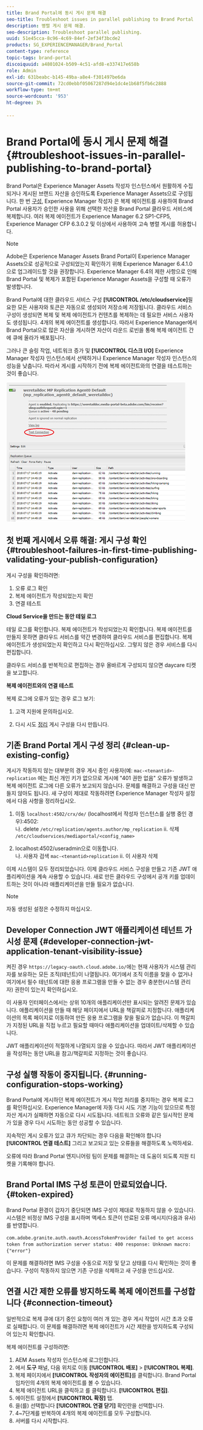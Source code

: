 ```yaml
---
title: Brand Portal에 동시 게시 문제 해결
seo-title: Troubleshoot issues in parallel publishing to Brand Portal
description: 병렬 게시 문제 해결.
seo-description: Troubleshoot parallel publishing.
uuid: 51e45cca-8c96-4c69-84ef-2ef34f3bcde2
products: SG_EXPERIENCEMANAGER/Brand_Portal
content-type: reference
topic-tags: brand-portal
discoiquuid: a4801024-b509-4c51-afd8-e337417e658b
role: Admin
exl-id: 631beabc-b145-49ba-a8e4-f301497be6da
source-git-commit: 72cd0ebbf05067287d94e1dc4e1b68f5fb6c2888
workflow-type: tm+mt
source-wordcount: '953'
ht-degree: 3%

---
```


# Brand Portal에 동시 게시 문제 해결 {#troubleshoot-issues-in-parallel-publishing-to-brand-portal}

Brand Portal은 Experience Manager Assets 작성자 인스턴스에서 원활하게 수집되거나 게시된 브랜드 자산을 승인하도록 Experience Manager Assets으로 구성됩니다. 한 번 [구성](../using/configure-aem-assets-with-brand-portal.md), Experience Manager 작성자 은 복제 에이전트를 사용하여 Brand Portal 사용자가 승인한 사용을 위해 선택한 자산을 Brand Portal 클라우드 서비스에 복제합니다. 여러 복제 에이전트가 Experience Manager 6.2 SP1-CFP5, Experience Manager CFP 6.3.0.2 및 이상에서 사용하여 고속 병렬 게시를 허용합니다.

>[!NOTE]
>
>Adobe은 Experience Manager Assets Brand Portal이 Experience Manager Assets으로 성공적으로 구성되었는지 확인하기 위해 Experience Manager 6.4.1.0으로 업그레이드할 것을 권장합니다. Experience Manager 6.4의 제한 사항으로 인해 Brand Portal 및 복제가 포함된 Experience Manager Assets을 구성할 때 오류가 발생합니다.

Brand Portal에 대한 클라우드 서비스 구성 **[!UICONTROL /etc/cloudservice]**&#x200B;필요한 모든 사용자와 토큰은 자동으로 생성되어 저장소에 저장됩니다. 클라우드 서비스 구성이 생성되면 복제 및 복제 에이전트가 컨텐츠를 복제하는 데 필요한 서비스 사용자도 생성됩니다. 4개의 복제 에이전트를 생성합니다. 따라서 Experience Manager에서 Brand Portal으로 많은 자산을 게시하면 자산이 라운드 로빈을 통해 복제 에이전트 간에 큐에 올라가 배포됩니다.

그러나 큰 슬링 작업, 네트워크 증가 및 **[!UICONTROL 디스크 I/O]** Experience Manager 작성자 인스턴스에서 선택하거나 Experience Manager 작성자 인스턴스의 성능을 낮춥니다. 따라서 게시를 시작하기 전에 복제 에이전트와의 연결을 테스트하는 것이 좋습니다.

![](assets/test-connection.png)

## 첫 번째 게시에서 오류 해결: 게시 구성 확인 {#troubleshoot-failures-in-first-time-publishing-validating-your-publish-configuration}

게시 구성을 확인하려면:

1. 오류 로그 확인
1. 복제 에이전트가 작성되었는지 확인
1. 연결 테스트

**Cloud Service을 만드는 동안 테일 로그**

테일 로그를 확인합니다. 복제 에이전트가 작성되었는지 확인합니다. 복제 에이전트를 만들지 못하면 클라우드 서비스를 약간 변경하여 클라우드 서비스를 편집합니다. 복제 에이전트가 생성되었는지 확인하고 다시 확인하십시오. 그렇지 않은 경우 서비스를 다시 편집합니다.

클라우드 서비스를 반복적으로 편집하는 경우 올바르게 구성되지 않으면 daycare 티켓을 보고합니다.

**복제 에이전트와의 연결 테스트**

복제 로그에 오류가 있는 경우 로그 보기:

1. 고객 지원에 문의하십시오.

1. 다시 시도 [정리](../using/troubleshoot-parallel-publishing.md#clean-up-existing-config) 게시 구성을 다시 만듭니다.

<!--
Comment Type: remark
Last Modified By: Mini Gulati (mgulati)
Last Modified Date: 2018-06-21T22:56:21.256-0400
<p>?? check and compare public key. At times public key is different</p>
<p>?? another thing to check in /useradmin</p>
-->

## 기존 Brand Portal 게시 구성 정리 {#clean-up-existing-config}

게시가 작동하지 않는 대부분의 경우 게시 중인 사용자(예: `mac-<tenantid>-replication` 에는 최신 개인 키가 없으므로 게시에 &quot;401 권한 없음&quot; 오류가 발생하고 복제 에이전트 로그에 다른 오류가 보고되지 않습니다. 문제를 해결하고 구성을 대신 만들지 않아도 됩니다. 새 구성이 제대로 작동하려면 Experience Manager 작성자 설정에서 다음 사항을 정리하십시오.

1. 이동 `localhost:4502/crx/de/` (localhost에서 작성자 인스턴스를 실행 중인 경우):4502:\
   나. delete `/etc/replication/agents.author/mp_replication`
ii. 삭제 
`/etc/cloudservices/mediaportal/<config_name>`

1. localhost:4502/useradmin으로 이동합니다.\
   나. 사용자 검색 `mac-<tenantid>replication`
ii. 이 사용자 삭제

이제 시스템이 모두 정리되었습니다. 이제 클라우드 서비스 구성을 만들고 기존 JWT 애플리케이션을 계속 사용할 수 있습니다. 새로 만든 클라우드 구성에서 공개 키를 업데이트하는 것이 아니라 애플리케이션을 만들 필요가 없습니다.

>[!NOTE]
>
>자동 생성된 설정은 수정하지 마십시오.


## Developer Connection JWT 애플리케이션 테넌트 가시성 문제 {#developer-connection-jwt-application-tenant-visibility-issue}

켜진 경우 `https://legacy-oauth.cloud.adobe.io/`에는 현재 사용자가 시스템 관리자를 보유하는 모든 조직(테넌트)이 나열됩니다. 여기에서 조직 이름을 찾을 수 없거나 여기에서 필수 테넌트에 대한 응용 프로그램을 만들 수 없는 경우 충분한(시스템 관리자) 권한이 있는지 확인하십시오.

이 사용자 인터페이스에서는 상위 10개의 애플리케이션만 표시되는 알려진 문제가 있습니다. 애플리케이션을 만들 때 해당 페이지에서 URL을 책갈피로 지정합니다. 애플리케이션의 목록 페이지로 이동하여 만든 응용 프로그램을 찾을 필요가 없습니다. 이 책갈피가 지정된 URL을 직접 누르고 필요할 때마다 애플리케이션을 업데이트/삭제할 수 있습니다.

JWT 애플리케이션이 적절하게 나열되지 않을 수 있습니다. 따라서 JWT 애플리케이션을 작성하는 동안 URL을 참고/책갈피로 지정하는 것이 좋습니다.

## 구성 실행 작동이 중지됩니다. {#running-configuration-stops-working}

<!--
Comment Type: draft

<p>If the running configuration stops working, either of the following two possibilities
<g class="gr_ gr_15 gr-alert gr_gramm gr_inline_cards gr_run_anim Grammar multiReplace" data-gr-id="15" id="15" style="font-size: 12px;">
are
</g> there:</p>
<p>1.
<g class="gr_ gr_14 gr-alert gr_gramm gr_inline_cards gr_run_anim Grammar only-ins doubleReplace replaceWithoutSep" data-gr-id="14" id="14">
Connection
</g> has failed, or</p>
<p>2. Publish has failed with permission to dam-replication-service denied, while connection has passed </p>
<p>If the connection has failed [1], the
<g class="gr_ gr_10 gr-alert gr_spell gr_inline_cards gr_run_anim ContextualSpelling ins-del multiReplace" data-gr-id="10" id="10">
fail safe
</g> way to fix it is to <a href="../using/troubleshoot-parallel-publishing.md#main-pars-header-1664955658">clean up</a> the existing Brand Portal publish configuration and recreate a publish configuration. </p>
<p>However, if the
<g class="gr_ gr_18 gr-alert gr_spell gr_inline_cards gr_run_anim ContextualSpelling" data-gr-id="18" id="18">
publish
</g> has failed with
<g class="gr_ gr_16 gr-alert gr_gramm gr_inline_cards gr_run_anim Grammar only-ins doubleReplace replaceWithoutSep" data-gr-id="16" id="16">
permission
</g> denied to dam-replication-service, raise a support ticket.</p>
-->

Brand Portal에 게시하던 복제 에이전트가 게시 작업 처리를 중지하는 경우 복제 로그를 확인하십시오. Experience Manager에 자동 다시 시도 기본 기능이 있으므로 특정 자산 게시가 실패하면 자동으로 다시 시도됩니다. 네트워크 오류와 같은 일시적인 문제가 있을 경우 다시 시도하는 동안 성공할 수 있습니다.

지속적인 게시 오류가 있고 큐가 차단되는 경우 다음을 확인해야 합니다 **[!UICONTROL 연결 테스트]** 그리고 보고되고 있는 오류들을 해결하도록 노력하세요.

오류에 따라 Brand Portal 엔지니어링 팀이 문제를 해결하는 데 도움이 되도록 지원 티켓을 기록해야 합니다.

## Brand Portal IMS 구성 토큰이 만료되었습니다. {#token-expired}

Brand Portal 환경이 갑자기 중단되면 IMS 구성이 제대로 작동하지 않을 수 있습니다. 시스템은 비정상 IMS 구성을 표시하며 액세스 토큰이 만료된 오류 메시지(다음과 유사)를 반영합니다.

`com.adobe.granite.auth.oauth.AccessTokenProvider failed to get access token from authorization server status: 400 response: Unknown macro: {"error"}`

이 문제를 해결하려면 IMS 구성을 수동으로 저장 및 닫고 상태를 다시 확인하는 것이 좋습니다. 구성이 작동하지 않으면 기존 구성을 삭제하고 새 구성을 만드십시오.


## 연결 시간 제한 오류를 방지하도록 복제 에이전트를 구성합니다 {#connection-timeout}

일반적으로 복제 큐에 대기 중인 요청이 여러 개 있는 경우 게시 작업이 시간 초과 오류로 실패합니다. 이 문제를 해결하려면 복제 에이전트가 시간 제한을 방지하도록 구성되어 있는지 확인합니다.

복제 에이전트를 구성하려면:

1. AEM Assets 작성자 인스턴스에 로그인합니다.
1. 에서 **도구** 패널, 다음 위치로 이동 **[!UICONTROL 배포]** > **[!UICONTROL 복제]**.
1. 복제 페이지에서 **[!UICONTROL 작성자의 에이전트]**&#x200B;를 클릭합니다. Brand Portal 임차인의 4개의 복제 에이전트를 볼 수 있습니다.
1. 복제 에이전트 URL을 클릭하고 를 클릭합니다. **[!UICONTROL 편집]**.
1. 에이전트 설정에서 **[!UICONTROL 확장]** 탭.
1. 을(를) 선택합니다 **[!UICONTROL 연결 닫기]** 확인란을 선택합니다.
1. 4~7단계를 반복하여 4개의 복제 에이전트를 모두 구성합니다.
1. 서버를 다시 시작합니다.
